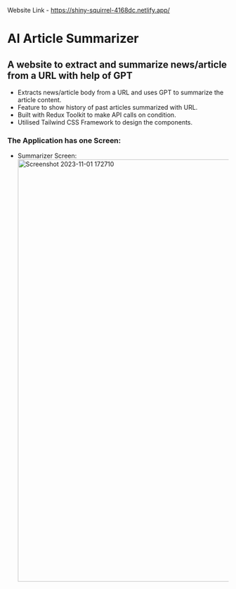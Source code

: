 Website Link - https://shiny-squirrel-4168dc.netlify.app/

# AI Article Summarizer

## A website to extract and summarize news/article from a URL with help of GPT
* Extracts news/article body from a URL and uses GPT to summarize the article content.
* Feature to show history of past articles summarized with URL.
* Built with Redux Toolkit to make API calls on condition.
* Utilised Tailwind CSS Framework to design the components.

### The Application has one Screen:
* Summarizer Screen:
  <img width="960" alt="Screenshot 2023-11-01 172710" src="https://github.com/Benson1198/AI-Summarizer/assets/34964177/4af99da9-6164-45ed-8768-7421692913f2">




